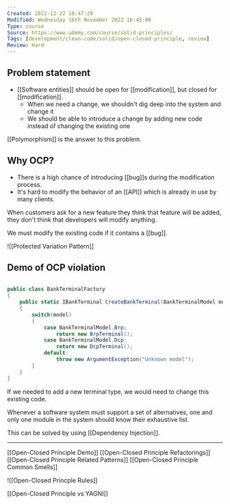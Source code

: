 ```yaml
---
Created: 2022-12-22 10:47:29
Modified: Wednesday 16th November 2022 16:45:08
Type: course
Source: https://www.udemy.com/course/solid-principles/
Tags: [development/clean-code/solid/open-closed-principle, review]
Review: Hard
---
```


## Problem statement

- [[Software entities]] should be open for [[modification]], but closed for [[modification]].
    - When we need a change, we shouldn't dig deep into the system and change it
    - We should be able to introduce a change by adding new code instead of changing the existing one

[[Polymorphism]] is the answer to this problem.

## Why OCP?

- There is a high chance of introducing [[bug]]s during the modification process.
- It's hard to modify the behavior of an [[API]] which is already in use by many clients.

When customers ask for a new feature they think that feature will be added, they don't think that developers will modify anything.

We must modify the existing code if it contains a [[bug]].

![[Protected Variation Pattern]]

## Demo of OCP violation

```csharp

public class BankTerminalFactory
{
    public static IBankTerminal CreateBankTerminal(BankTerminalModel model)
    {
        switch(model)
        {
            case BankTerminalModel.Brp;
                return new BrpTerminal();
            case BankTerminalModel.Dcp:
                return new DcpTerminal();
            default:
                throw new ArgumentException("Unknown model");
        }
    }
}
```

If we needed to add a new terminal type, we would need to change this existing code.

Whenever a software system must support a set of alternatives, one and only one module in the system should know their exhaustive list.

This can be solved by using [[Dependency Injection]].

---

[[Open-Closed Principle Demo]]
[[Open-Closed Principle Refactorings]]
[[Open-Closed Principle Related Patterns]]
[[Open-Closed Principle Common Smells]]

![[Open-Closed Princple Rules]]

[[Open-Closed Principle vs YAGNI]]